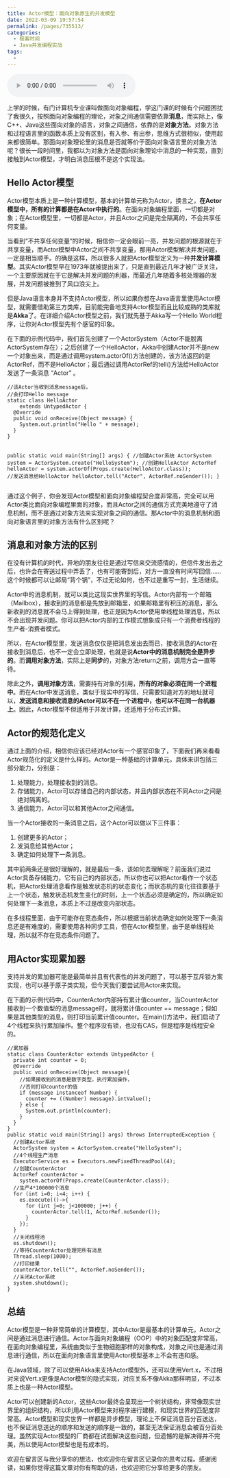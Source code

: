 ```yaml
---
title: Actor模型：面向对象原生的并发模型
date: 2022-03-09 19:57:54
permalink: /pages/735513/
categories:
  - 极客时间
  - Java并发编程实战
tags:
  - 
---
```

<audio title="42.Actor模型：面向对象原生的并发模型" src="https://static001.geekbang.org/resource/audio/55/75/55cdd492a49d1fd9532e53aa1004fa75.mp3" controls="controls"></audio> 
<p>上学的时候，有门计算机专业课叫做面向对象编程，学这门课的时候有个问题困扰了我很久，按照面向对象编程的理论，对象之间通信需要依靠<strong>消息</strong>，而实际上，像C++、Java这些面向对象的语言，对象之间通信，依靠的是<strong>对象方法</strong>。对象方法和过程语言里的函数本质上没有区别，有入参、有出参，思维方式很相似，使用起来都很简单。那面向对象理论里的消息是否就等价于面向对象语言里的对象方法呢？很长一段时间里，我都以为对象方法是面向对象理论中消息的一种实现，直到接触到Actor模型，才明白消息压根不是这个实现法。</p><h2>Hello Actor模型</h2><p>Actor模型本质上是一种计算模型，基本的计算单元称为Actor，换言之，<strong>在Actor模型中，所有的计算都是在Actor中执行的</strong>。在面向对象编程里面，一切都是对象；在Actor模型里，一切都是Actor，并且Actor之间是完全隔离的，不会共享任何变量。</p><p>当看到“不共享任何变量”的时候，相信你一定会眼前一亮，并发问题的根源就在于共享变量，而Actor模型中Actor之间不共享变量，那用Actor模型解决并发问题，一定是相当顺手。的确是这样，所以很多人就把Actor模型定义为一种<strong>并发计算模型</strong>。其实Actor模型早在1973年就被提出来了，只是直到最近几年才被广泛关注，一个主要原因就在于它是解决并发问题的利器，而最近几年随着多核处理器的发展，并发问题被推到了风口浪尖上。</p><!-- [[[read_end]]] --><p>但是Java语言本身并不支持Actor模型，所以如果你想在Java语言里使用Actor模型，就需要借助第三方类库，目前能完备地支持Actor模型而且比较成熟的类库就是<strong>Akka</strong>了。在详细介绍Actor模型之前，我们就先基于Akka写一个Hello World程序，让你对Actor模型先有个感官的印象。</p><p>在下面的示例代码中，我们首先创建了一个ActorSystem（Actor不能脱离ActorSystem存在）；之后创建了一个HelloActor，Akka中创建Actor并不是new一个对象出来，而是通过调用system.actorOf()方法创建的，该方法返回的是ActorRef，而不是HelloActor；最后通过调用ActorRef的tell()方法给HelloActor发送了一条消息 “Actor” 。</p><pre><code>//该Actor当收到消息message后，
//会打印Hello message
static class HelloActor 
    extends UntypedActor {
  @Override
  public void onReceive(Object message) {
    System.out.println(&quot;Hello &quot; + message);
  }
}

public static void main(String[] args) {
  //创建Actor系统
  ActorSystem system = ActorSystem.create(&quot;HelloSystem&quot;);
  //创建HelloActor
  ActorRef helloActor = 
    system.actorOf(Props.create(HelloActor.class));
  //发送消息给HelloActor
  helloActor.tell(&quot;Actor&quot;, ActorRef.noSender());
}
</code></pre><p>通过这个例子，你会发现Actor模型和面向对象编程契合度非常高，完全可以用Actor类比面向对象编程里面的对象，而且Actor之间的通信方式完美地遵守了消息机制，而不是通过对象方法来实现对象之间的通信。那Actor中的消息机制和面向对象语言里的对象方法有什么区别呢？</p><h2>消息和对象方法的区别</h2><p>在没有计算机的时代，异地的朋友往往是通过写信来交流感情的，但信件发出去之后，也许会在寄送过程中弄丢了，也有可能寄到后，对方一直没有时间写回信……这个时候都可以让邮局“背个锅”，不过无论如何，也不过是重写一封，生活继续。</p><p>Actor中的消息机制，就可以类比这现实世界里的写信。Actor内部有一个邮箱（Mailbox），接收到的消息都是先放到邮箱里，如果邮箱里有积压的消息，那么新收到的消息就不会马上得到处理，也正是因为Actor使用单线程处理消息，所以不会出现并发问题。你可以把Actor内部的工作模式想象成只有一个消费者线程的生产者-消费者模式。</p><p>所以，在Actor模型里，发送消息仅仅是把消息发出去而已，接收消息的Actor在接收到消息后，也不一定会立即处理，也就是说<strong>Actor中的消息机制完全是异步的</strong>。而<strong>调用对象方法</strong>，实际上是<strong>同步</strong>的，对象方法return之前，调用方会一直等待。</p><p>除此之外，<strong>调用对象方法</strong>，需要持有对象的引用，<strong>所有的对象必须在同一个进程中</strong>。而在Actor中发送消息，类似于现实中的写信，只需要知道对方的地址就可以，<strong>发送消息和接收消息的Actor可以不在一个进程中，也可以不在同一台机器上</strong>。因此，Actor模型不但适用于并发计算，还适用于分布式计算。</p><h2>Actor的规范化定义</h2><p>通过上面的介绍，相信你应该已经对Actor有一个感官印象了，下面我们再来看看Actor规范化的定义是什么样的。Actor是一种基础的计算单元，具体来讲包括三部分能力，分别是：</p><ol>
<li>处理能力，处理接收到的消息。</li>
<li>存储能力，Actor可以存储自己的内部状态，并且内部状态在不同Actor之间是绝对隔离的。</li>
<li>通信能力，Actor可以和其他Actor之间通信。</li>
</ol><p>当一个Actor接收的一条消息之后，这个Actor可以做以下三件事：</p><ol>
<li>创建更多的Actor；</li>
<li>发消息给其他Actor；</li>
<li>确定如何处理下一条消息。</li>
</ol><p>其中前两条还是很好理解的，就是最后一条，该如何去理解呢？前面我们说过Actor具备存储能力，它有自己的内部状态，所以你也可以把Actor看作一个状态机，把Actor处理消息看作是触发状态机的状态变化；而状态机的变化往往要基于上一个状态，触发状态机发生变化的时刻，上一个状态必须是确定的，所以确定如何处理下一条消息，本质上不过是改变内部状态。</p><p>在多线程里面，由于可能存在竞态条件，所以根据当前状态确定如何处理下一条消息还是有难度的，需要使用各种同步工具，但在Actor模型里，由于是单线程处理，所以就不存在竞态条件问题了。</p><h2>用Actor实现累加器</h2><p>支持并发的累加器可能是最简单并且有代表性的并发问题了，可以基于互斥锁方案实现，也可以基于原子类实现，但今天我们要尝试用Actor来实现。</p><p>在下面的示例代码中，CounterActor内部持有累计值counter，当CounterActor接收到一个数值型的消息message时，就将累计值counter += message；但如果是其他类型的消息，则打印当前累计值counter。在main()方法中，我们启动了4个线程来执行累加操作。整个程序没有锁，也没有CAS，但是程序是线程安全的。</p><pre><code>//累加器
static class CounterActor extends UntypedActor {
  private int counter = 0;
  @Override
  public void onReceive(Object message){
    //如果接收到的消息是数字类型，执行累加操作，
    //否则打印counter的值
    if (message instanceof Number) {
      counter += ((Number) message).intValue();
    } else {
      System.out.println(counter);
    }
  }
}
public static void main(String[] args) throws InterruptedException {
  //创建Actor系统
  ActorSystem system = ActorSystem.create(&quot;HelloSystem&quot;);
  //4个线程生产消息
  ExecutorService es = Executors.newFixedThreadPool(4);
  //创建CounterActor 
  ActorRef counterActor = 
    system.actorOf(Props.create(CounterActor.class));
  //生产4*100000个消息 
  for (int i=0; i&lt;4; i++) {
    es.execute(()-&gt;{
      for (int j=0; j&lt;100000; j++) {
        counterActor.tell(1, ActorRef.noSender());
      }
    });
  }
  //关闭线程池
  es.shutdown();
  //等待CounterActor处理完所有消息
  Thread.sleep(1000);
  //打印结果
  counterActor.tell(&quot;&quot;, ActorRef.noSender());
  //关闭Actor系统
  system.shutdown();
}
</code></pre><h2>总结</h2><p>Actor模型是一种非常简单的计算模型，其中Actor是最基本的计算单元，Actor之间是通过消息进行通信。Actor与面向对象编程（OOP）中的对象匹配度非常高，在面向对象编程里，系统由类似于生物细胞那样的对象构成，对象之间也是通过消息进行通信，所以在面向对象语言里使用Actor模型基本上不会有违和感。</p><p>在Java领域，除了可以使用Akka来支持Actor模型外，还可以使用Vert.x，不过相对来说Vert.x更像是Actor模型的隐式实现，对应关系不像Akka那样明显，不过本质上也是一种Actor模型。</p><p>Actor可以创建新的Actor，这些Actor最终会呈现出一个树状结构，非常像现实世界里的组织结构，所以利用Actor模型来对程序进行建模，和现实世界的匹配度非常高。Actor模型和现实世界一样都是异步模型，理论上不保证消息百分百送达，也不保证消息送达的顺序和发送的顺序是一致的，甚至无法保证消息会被百分百处理。虽然实现Actor模型的厂商都在试图解决这些问题，但遗憾的是解决得并不完美，所以使用Actor模型也是有成本的。</p><p>欢迎在留言区与我分享你的想法，也欢迎你在留言区记录你的思考过程。感谢阅读，如果你觉得这篇文章对你有帮助的话，也欢迎把它分享给更多的朋友。</p><p></p>